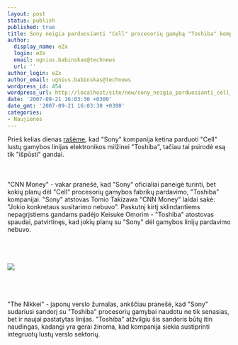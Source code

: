 ```yaml
---
layout: post
status: publish
published: true
title: Sony neigia parduosianti "Cell" procesorių gamybą "Toshiba" kompanijai
author:
  display_name: eZx
  login: eZx
  email: ugnius.babinskas@technews
  url: ''
author_login: eZx
author_email: ugnius.babinskas@technews
wordpress_id: 454
wordpress_url: http://localhost/site/new/sony_neigia_parduosianti_cell_procesoriu_gamyba_toshiba_kompanijai/
date: '2007-09-21 16:03:30 +0300'
date_gmt: '2007-09-21 16:03:30 +0300'
categories:
- Naujienos
---
```

<p>Prieš kelias dienas <a class="ns" href="http://www.dailytech.com/article.aspx?newsid=8973">rašėme</a>, kad &quot;Sony&quot; kompanija ketina parduoti &quot;Cell&quot; lustų gamybos linijas elektronikos milžinei &quot;Toshiba&quot;, tačiau tai psirodė esą tik &quot;išpūsti&quot; gandai.<br />
<br><br />
<br>&quot;CNN Money&quot; - vakar pranešė, kad &quot;Sony&quot; oficialiai paneigė turinti, bet kokių planų dėl &quot;Cell&quot; procesorių gamybos fabrikų pardavimo, &quot;Toshiba&quot; kompanijai. &quot;Sony&quot; atstovas Tomio Takizawa &quot;CNN Money&quot; laidai sakė: &quot;Jokio konkretaus susitarimo nebuvo&quot;. Paskutnį kirtį sklindantiems nepagrįstiems gandams padėjo Keisuke Omorim - &quot;Toshiba&quot; atostovas spaudai, patvirtinęs, kad jokių planų su &quot;Sony&quot; dėl gamybos linijų pardavimo nebuvo.<br />
<br><br />
<br><br><img src="http://www.ipix.lt/out.php/i247453_cellcpu.jpg"><br><br />
<br><br />
<br>&quot;The Nikkei&quot; - japonų verslo žurnalas, ankščiau pranešė, kad &quot;Sony&quot; sudariusi sandorį su &quot;Toshiba&quot; procesorių gamybai naudotu ne tik senasias, bet ir naujai pastatytas linijas. &quot;Toshiba&quot; atžvilgiu šis sandoris būtų itin naudingas, kadangi yra gerai žinoma, kad kompanija siekia sustiprinti integruotų lustų verslo sektorių.</p>
